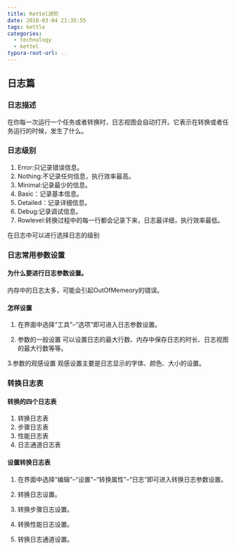 ```yaml
---
title: Kettel进阶
date: 2018-03-04 21:35:55
tags: kettle
categories:
  - technology
  - kettel
typora-root-url: ..
---
```


## 日志篇

### 日志描述

在你每一次运行一个任务或者转换时，日志视图会自动打开。它表示在转换或者任务运行的时候，发生了什么。

<!--more-->
### 日志级别

1. Error:只记录错误信息。 
2. Nothing:不记录任何信息，执行效率最高。 
3. Minimal:记录最少的信息。 
4. Basic：记录基本信息。 
5. Detailed：记录详细信息。 
6. Debug:记录调试信息。 
7. Rowlevel:转换过程中的每一行都会记录下来，日志最详细，执行效率最低。

在日志中可以进行选择日志的级别

### ​日志常用参数设置

#### 为什么要进行日志参数设置。

内存中的日志太多，可能会引起OutOfMemeory的错误。

#### 怎样设置

1. 在界面中选择“工具”–“选项”即可进入日志参数设置。

2. 参数的一般设置 
可以设置日志的最大行数、内存中保存日志的时长、日志视图的最大行数等等。

3.参数的观感设置 
观感设置主要是日志显示的字体、颜色、大小的设置。

### 转换日志表

#### 转换的四个日志表

1. 转换日志表 
2. 步骤日志表 
3. 性能日志表 
4. 日志通道日志表

#### 设置转换日志表

1. 在界面中选择“编辑”–“设置”–“转换属性”–“日志”即可进入转换日志参数设置。

2. 转换日志设置。

3. 转换步骤日志设置。

4. 转换性能日志设置。

5. 转换日志通道设置。

